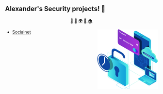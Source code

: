 ## Alexander's Security projects! 👋

<p align="center">
<a href="https://github.com/alexliqu09/alexliqu09/blob/main/ai.md">🤖</a>
<a href="https://github.com/alexliqu09/alexliqu09/blob/main/cibersecurity.md">🔑</a>
<a href="https://github.com/alexliqu09/alexliqu09/blob/main/web.md">🌍</a>
<a href="https://github.com/alexliqu09/alexliqu09/blob/main/tutorials.md">📒 </a>
<a href="https://github.com/alexliqu09/alexliqu09">🏠</a>
</p>

<img align="right" height="auto" width="200" src="https://github.com/alexliqu09/alexliqu09/blob/main/src/security.png"/>
</a>

- [Socialnet ](https://github.com/alexliqu09/SocialNet)